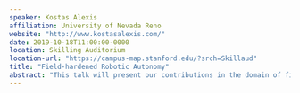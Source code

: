```yaml
---
speaker: Kostas Alexis
affiliation: University of Nevada Reno
website: "http://www.kostasalexis.com/"
date: 2019-10-18T11:00:00-0000
location: Skilling Auditorium
location-url: "https://campus-map.stanford.edu/?srch=Skillaud"
title: "Field-hardened Robotic Autonomy"
abstract: "This talk will present our contributions in the domain of field-hardened resilient robotic autonomy and specifically on multi-modal sensing-degraded GPS-denied localization and mapping, informative path planning, and robust control to facilitate reliable access, exploration, mapping and search of challenging environments such as subterranean settings. The presented work will, among others, emphasize on fundamental developments taking place in the framework of the DARPA Subterranean Challenge and the research of the CERBERUS (https://www.subt-cerberus.org/) team, alongside work on nuclear site characterization and infrastructure inspection. Relevant field results from both active and abandoned underground mines as well as tunnels in the U.S. and in Switzerland will be presented. In addition, a selected set of prior works on long-term autonomy, including the world-record on unmanned aircraft endurance will be briefly overviewed. The talk will conclude with directions for future research to enable advanced autonomy and resilience, alongside the necessary connection to education and the potential for major broader impacts to the benefit of our economy and society."
---
```

